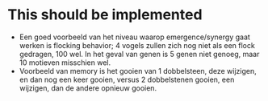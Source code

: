 # This should be implemented

* Een goed voorbeeld van het niveau waarop emergence/synergy gaat werken is flocking behavior; 4 vogels zullen zich nog niet als een flock gedragen, 100 wel. In het geval van genen is 5 genen niet genoeg, maar 10 motieven misschien wel.
* Voorbeeld van memory is het gooien van 1 dobbelsteen, deze wijzigen, en dan nog een keer gooien, versus 2 dobbelstenen gooien, een wijzigen, dan de andere opnieuw gooien.
